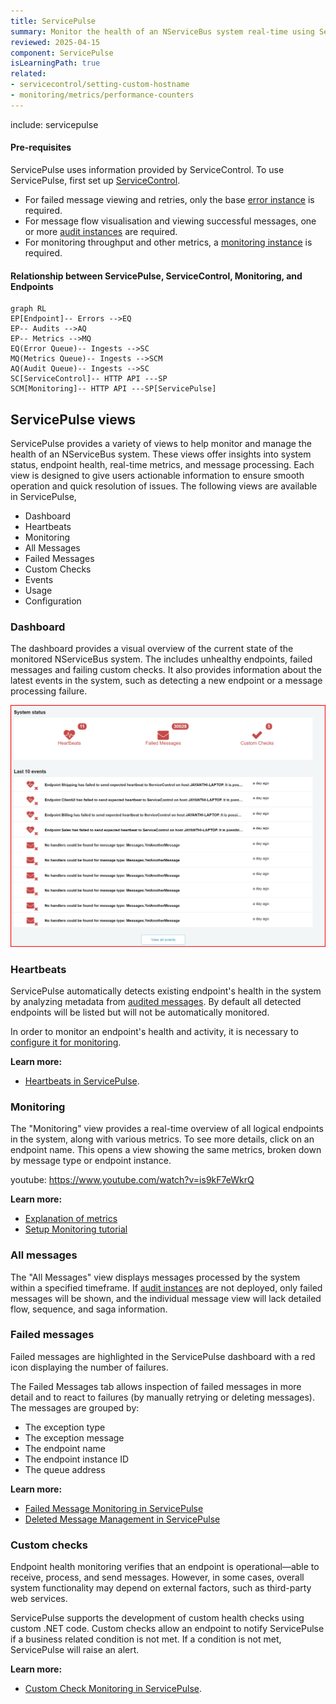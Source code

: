 ```yaml
---
title: ServicePulse
summary: Monitor the health of an NServiceBus system real-time using ServicePulse
reviewed: 2025-04-15
component: ServicePulse
isLearningPath: true
related:
- servicecontrol/setting-custom-hostname
- monitoring/metrics/performance-counters
---
```


include: servicepulse

#### Pre-requisites

ServicePulse uses information provided by ServiceControl. To use ServicePulse, first set up [ServiceControl](/servicecontrol/).
  - For failed message viewing and retries, only the base [error instance](/servicecontrol/servicecontrol-instances/) is required.
  - For message flow visualisation and viewing successful messages, one or more [audit instances](/servicecontrol/audit-instances/) are required.
  - For monitoring throughput and other metrics, a [monitoring instance](/servicecontrol/monitoring-instances/) is required.

#### Relationship between ServicePulse, ServiceControl, Monitoring, and Endpoints

```mermaid
graph RL
EP[Endpoint]-- Errors -->EQ
EP-- Audits -->AQ
EP-- Metrics -->MQ
EQ(Error Queue)-- Ingests -->SC
MQ(Metrics Queue)-- Ingests -->SCM
AQ(Audit Queue)-- Ingests -->SC
SC[ServiceControl]-- HTTP API ---SP
SCM[Monitoring]-- HTTP API ---SP[ServicePulse]
```

## ServicePulse views

ServicePulse provides a variety of views to help monitor and manage the health of an NServiceBus system. These views offer insights into system status, endpoint health, real-time metrics, and message processing. Each view is designed to give users actionable information to ensure smooth operation and quick resolution of issues. The following views are available in ServicePulse,

- Dashboard
- Heartbeats
- Monitoring
- All Messages
- Failed Messages
- Custom Checks
- Events
- Usage
- Configuration

### Dashboard

The dashboard provides a visual overview of the current state of the monitored NServiceBus system. The includes unhealthy endpoints, failed messages and failing custom checks.  It also provides information about the latest events in the system, such as detecting a new endpoint or a message processing failure.

![Dashboard](images/dashboard-overview.png 'width=500')

### Heartbeats

ServicePulse automatically detects existing endpoint's health in the system by analyzing metadata from [audited messages](/nservicebus/operations/auditing.md). By default all detected endpoints will be listed  but will not be automatically monitored.

In order to monitor an endpoint's health and activity, it is necessary to [configure it for monitoring](/servicepulse/how-to-configure-endpoints-for-monitoring.md).

**Learn more:**

 * [Heartbeats in ServicePulse](/monitoring/heartbeats/in-servicepulse.md).

### Monitoring

The "Monitoring" view provides a real-time overview of all logical endpoints in the system, along with various metrics. To see more details, click on an endpoint name. This opens a view showing the same metrics, broken down by message type or endpoint instance.

youtube: https://www.youtube.com/watch?v=is9kF7eWkrQ

**Learn more:**

 * [Explanation of metrics](/monitoring/metrics/)
 * [Setup Monitoring tutorial](/tutorials/monitoring-setup/)

### All messages

The "All Messages" view displays messages processed by the system within a specified timeframe. If [audit instances](/servicecontrol/audit-instances/)  are not deployed, only failed messages will be shown, and the individual message view will lack detailed flow, sequence, and saga information.

### Failed messages

Failed messages are highlighted in the ServicePulse dashboard with a red icon displaying the number of failures.

The Failed Messages tab allows inspection of failed messages in more detail and to react to failures (by manually retrying or deleting messages). The messages are grouped by:

* The exception type
* The exception message
* The endpoint name
* The endpoint instance ID
* The queue address

**Learn more:**

 * [Failed Message Monitoring in ServicePulse](/servicepulse/intro-failed-messages.md)
 * [Deleted Message Management in ServicePulse](/servicepulse/intro-archived-messages.md)

### Custom checks

Endpoint health monitoring verifies that an endpoint is operational—able to receive, process, and send messages. However, in some cases, overall system functionality may depend on external factors, such as third-party web services.

ServicePulse supports the development of custom health checks using custom .NET code. Custom checks allow an endpoint to notify ServicePulse if a business related condition is not met. If a condition is not met, ServicePulse will raise an alert.

**Learn more:**

 * [Custom Check Monitoring in ServicePulse](/monitoring/custom-checks/in-servicepulse.md).
